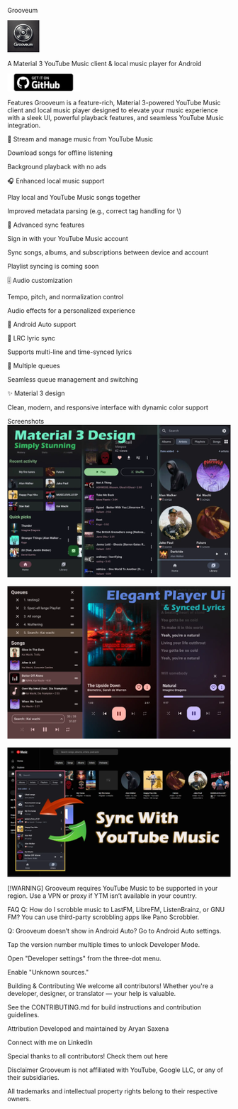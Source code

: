 Grooveum

<img src="./assets/grooveum.webp" height="72">


A Material 3 YouTube Music client & local music player for Android


<img src="assets/badge_github.png" alt="Get it on GitHub" height="40">

Features
Grooveum is a feature-rich, Material 3-powered YouTube Music client and local music player designed to elevate your music experience with a sleek UI, powerful playback features, and seamless YouTube Music integration.

🎵 Stream and manage music from YouTube Music

Download songs for offline listening

Background playback with no ads

🎧 Enhanced local music support

Play local and YouTube Music songs together

Improved metadata parsing (e.g., correct tag handling for \\)

🔄 Advanced sync features

Sign in with your YouTube Music account

Sync songs, albums, and subscriptions between device and account

Playlist syncing is coming soon

🎚️ Audio customization

Tempo, pitch, and normalization control

Audio effects for a personalized experience

🚗 Android Auto support

🎤 LRC lyric sync

Supports multi-line and time-synced lyrics

🔀 Multiple queues

Seamless queue management and switching

✨ Material 3 design

Clean, modern, and responsive interface with dynamic color support

Screenshots
<img src="./assets/main-interface.webp" width="600" alt="Main interface" /> <br/><br/> <img src="./assets/player.webp" width="600" alt="Player screen" /> <br/><br/> <img src="./assets/ytm-sync.webp" width="600" alt="YouTube Music Sync" />

[!WARNING] Grooveum requires YouTube Music to be supported in your region. Use a VPN or proxy if YTM isn’t available in your country.

FAQ
Q: How do I scrobble music to LastFM, LibreFM, ListenBrainz, or GNU FM?
You can use third-party scrobbling apps like Pano Scrobbler.

Q: Grooveum doesn’t show in Android Auto?
Go to Android Auto settings.

Tap the version number multiple times to unlock Developer Mode.

Open "Developer settings" from the three-dot menu.

Enable "Unknown sources."

Building & Contributing
We welcome all contributors! Whether you're a developer, designer, or translator — your help is valuable.

See the CONTRIBUTING.md for build instructions and contribution guidelines.

Attribution
Developed and maintained by Aryan Saxena

Connect with me on LinkedIn

Special thanks to all contributors! Check them out here

Disclaimer
Grooveum is not affiliated with YouTube, Google LLC, or any of their subsidiaries.

All trademarks and intellectual property rights belong to their respective owners.